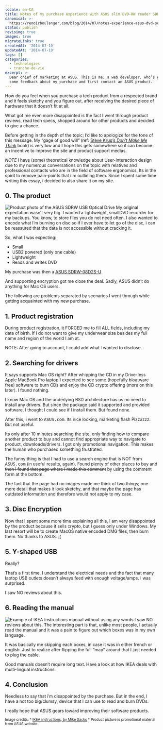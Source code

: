 ```yaml
---
locale: en-CA
title: Notes of my purchase experience with ASUS slim DVD-RW reader SDRW-08D2S-U
canonical: >-
  https://renoirboulanger.com/blog/2014/07/notes-experience-asus-dvd-sdrw-08d2s-u/
status: publish
revising: true
images: true
migrateLinks: true
createdAt: '2014-07-10'
updatedAt: '2014-07-10'
tags: []
categories:
  - technologies
  - tranche-de-vie
excerpt: >-
  Dear chief of marketing at ASUS. This is me, a web developer, who’s giving
  some feedback about my purchase and first contact an ASUS product.
---
```

<!--
migrateLinks:
  external: 3
  waybackMachine:
  - www.asus.com
  - www.amazon.com
  - www.mikesacks.com
-->

<p>How do you feel when you purchase a tech product from a respected brand and it feels sketchy and you figure out, after receiving the desired piece of hardware that it doesn’t fit at all.</p>

<p>What got me even more disappointed is the fact I went through product reviews, read tech specs, shopped around for other products and decided to give a chance.</p>

<p>Before getting in the depth of the topic; I’d like to apologize for the tone of this message. My “gage of good will” (ref: <a href="/blog/2007/09/revue-de-dont-make-me-think">Steve Krug’s <em>Don’t Make Me Think</em></a> book) is very low and I hope this gets somewhere so it can become an incentive to improve the site and product support medias.</p>

<p><em>NOTE</em> I have (some) theoretical knowledge about User-Interaction design due to my numerous conversations on the topic with relatives and professional contacts who are in the field of software ergonomics. Its in the spirit to remove pain-points that i'm outlining them. Since I spent some time writing this essay, i decided to also share it on my site.</p>

<h2>0. The product</h2>

<p><img src="https://renoirb.github.io/site-assets/assets/content/blog/2014/07/SDRW-08D2S-U-150x150.jpg" alt="Product photo of the ASUS SDRW USB Optical Drive " title="ASUS SDRW-08D2S-U in all its glory" id="SDRW-08D2S-U" class="alignright size-medium pull-right" /> My original expectation wasn’t very big. I wanted a lightweight, small<abbr>DVD</abbr> recorder for my backups. You know, to store files you do not need often. I also wanted to encode what I’m burning on disc so if I ever have to let go of the disc, i can be reassured that the data is not accessible without cracking it.</p>

<p>So, what I was expecting:</p>

<ul>
<li>Small</li>
<li>USB2 powered (only one cable)</li>
<li>Lightweight</li>
<li>Reads and writes DVD</li>
</ul>

<p>My purchase was then a <a href="https://www.asus.com/ca-en/motherboards-components/optical-drives/external-dvd-drive/sdrw08d2su/" target="_blank" rel="nofollow noreferrer">ASUS SDRW-08D2S-U</a></p>

<p>And supporting encryption got me close the deal. Sadly, ASUS didn’t do anything for Mac OS users.</p>

<p>The following are problems separated by scenarios I went through while getting acquainted with my new purchase.</p>

<h2>1. Product registration</h2>

<p>During product registration, it FORCED me to fill ALL fields, including my date of birth. If I do not want to give my underwear size besides my full name and region of the world I am at.</p>

<p>NOTE: After going to account, I could add what I wanted to disclose.</p>

<h2>2. Searching for drivers</h2>

<p>It says supports Mac OS right? After whipping the <abbr>CD</abbr> in my Drive-less Apple MacBook Pro laptop I expected to see some (hopefully bloatware free) software to burn <abbr>CDs</abbr> and enjoy the <abbr>CD</abbr> crypto offering (more on this later). I found nothing.</p>

<p>I know Mac OS and the underlying BSD architecture has us no need to install any drivers. But since the package said it supported and provided software, I thought I could see if I install them. But found none.</p>

<p>After this, i went to <tt>ASUS.com</tt>. Its nice looking, marketing flash Pizzazzz. But not useful.</p>

<p>Its only after 10 minutes searching the site, only finding how to compare another product to buy and cannot find appropriate way to navigate to product, downloads/drivers. I got only promotional navigation. This makes the human who purchased something frustrated.</p>

<p>The funny thing is that I had to use a search engine that is NOT from <tt>ASUS.com</tt> (in useful results, again). Found plenty of other places to buy and <!--#TODO-inline-edit--><del>then I found that page where I made this comment</del> by using the comment form at the bottom.</p>

<p>The fact that the page had no images made me think of two things; one more detail that makes it look sketchy, and that maybe the page has outdated information and therefore would not apply to my case.</p>

<h2>3. Disc Encryption</h2>

<p>Now that I spent some more time explaining all this, I am very disappointed by the product because it sells crypto, but I guess only under Windows.  My last resort will be to create MacOS native encoded DMG files, then burn them. No thanks to ASUS. <abbr title="Sad face">:(</abbr></p>

<h2>5. Y-shaped <abbr>USB</abbr></h2>

<p>Really?</p>

<p>That’s a first time.  I understand the electrical needs and the fact that many laptop USB outlets doesn’t always feed with enough voltage/amps. I was surprised.</p>

<p>I saw NO reviews about this.</p>

<h2>6. Reading the manual</h2>

<p><img src="https://renoirb.github.io/site-assets/assets/content/blog/2014/07/full-text-ikea-instructions-235x300.jpg" alt="Example of IKEA Instructions manual without using any words" title="IKEA Instructions are word less, let’s have a middle ground" class="size-medium pull-right" /> I saw NO reviews about this. The interesting part is that, unlike most people, I actually read the manual and it was a pain to figure out which boxes was in my own language.</p>

<p>It was basically me skipping each boxes, in case it was in either french or english. Just to realize after flipping the full “map” around that I just needed to plug the cable.</p>

<p>Good manuals doesn’t require long text. Have a look at how IKEA deals with multi-lingual instructions.</p>

<h2>4. Conclusion</h2>

<p>Needless to say that i’m disappointed by the purchase. But in the end, I have a not too big/clumsy, device that I can use to read and burn <abbr>DVDs</abbr>.</p>

<p>I really hope that ASUS gears toward improving their software products.</p>

<p><small>Image credits:
* <a href="http://www.mikesacks.com/wp/ikea-instructions/" target="_blank" rel="nofollow noreferrer">IKEA instructions, by Mike Sacks</a>
* Product picture is promotional material from ASUS website.
</small></p>
